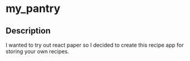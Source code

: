 # my_pantry

## Description

I wanted to try out react paper so I decided to create this recipe app for storing your own recipes.
